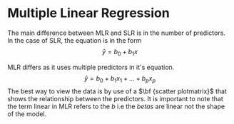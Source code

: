# Multiple Linear Regression
The main difference between MLR and SLR is in the number of predictors. In the case of SLR, the equation is in the form
$$\hat{y} = b_0 + b_1x $$


MLR differs as it uses multiple predictors in it's equation.
$$\hat{y} = b_0 + b_1x_1 + \dots + b_px_p$$
The best way to view the data is by use of a $\bf {scatter plotmatrix}$ that shows the relationship between the predictors.
It is important to note that the term linear in MLR refers to the $b$ i.e the $betas$ are linear not the shape of the model. 
<!--stackedit_data:
eyJoaXN0b3J5IjpbNTE1MTk0OTQ5LDIwNTMwNjQ4MzIsLTQxMz
AwNjQsLTE4MTUxNTA2OSw1NzA1MjU3MzQsLTk2MTg5NzgzXX0=

-->